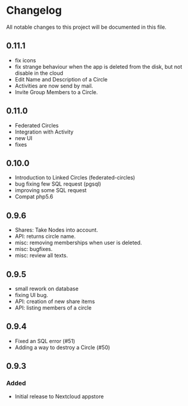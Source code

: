 # Changelog
All notable changes to this project will be documented in this file.


## 0.11.1

- fix icons
- fix strange behaviour when the app is deleted from the disk, but not disable in the cloud
- Edit Name and Description of a Circle
- Activities are now send by mail.
- Invite Group Members to a Circle.


## 0.11.0

- Federated Circles
- Integration with Activity
- new UI
- fixes


## 0.10.0

- Introduction to Linked Circles (federated-circles)
- bug fixing few SQL request (pgsql)
- improving some SQL request
- Compat php5.6


## 0.9.6

- Shares: Take Nodes into account.
- API: returns circle name.
- misc: removing memberships when user is deleted.
- misc: bugfixes.
- misc: review all texts. 


## 0.9.5

- small rework on database
- fixing UI bug.
- API: creation of new share items
- API: listing members of a circle


## 0.9.4

- Fixed an SQL error (#51)
- Adding a way to destroy a Circle (#50)


## 0.9.3

### Added

- Initial release to Nextcloud appstore
